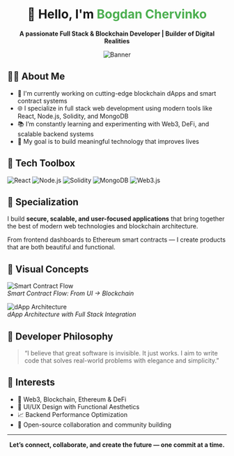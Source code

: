 <!-- Header -->
<h1 align="center">👋 Hello, I'm <span style="color:#4CAF50;">Bogdan Chervinko</span></h1>
<p align="center"><strong>A passionate Full Stack & Blockchain Developer | Builder of Digital Realities</strong></p>

<!-- Profile Banner -->
<p align="center">
  <img src="https://via.placeholder.com/900x200.png?text=Blockchain+%7C+Web3+%7C+Full+Stack+Developer" alt="Banner" />
</p>

<!-- About Me -->
<h2>🧑‍💻 About Me</h2>
<ul>
  <li>🔭 I'm currently working on cutting-edge blockchain dApps and smart contract systems</li>
  <li>🌐 I specialize in full stack web development using modern tools like React, Node.js, Solidity, and MongoDB</li>
  <li>📚 I’m constantly learning and experimenting with Web3, DeFi, and scalable backend systems</li>
  <li>🎯 My goal is to build meaningful technology that improves lives</li>
</ul>

<!-- Technologies -->
<h2>🧰 Tech Toolbox</h2>
<p>
  <img src="https://via.placeholder.com/150x100.png?text=React+JS" alt="React" />
  <img src="https://via.placeholder.com/150x100.png?text=Node+JS" alt="Node.js" />
  <img src="https://via.placeholder.com/150x100.png?text=Solidity" alt="Solidity" />
  <img src="https://via.placeholder.com/150x100.png?text=MongoDB" alt="MongoDB" />
  <img src="https://via.placeholder.com/150x100.png?text=Web3.js" alt="Web3.js" />
</p>

<!-- Specialization -->
<h2>🔗 Specialization</h2>
<p>I build <strong>secure, scalable, and user-focused applications</strong> that bring together the best of modern web technologies and blockchain architecture.</p>
<p>From frontend dashboards to Ethereum smart contracts — I create products that are both beautiful and functional.</p>

<!-- Visual Highlights -->
<h2>📸 Visual Concepts</h2>

<p>
  <img src="https://via.placeholder.com/800x400.png?text=Smart+Contract+Flow" alt="Smart Contract Flow" /><br />
  <em>Smart Contract Flow: From UI → Blockchain</em>
</p>

<p>
  <img src="https://via.placeholder.com/800x400.png?text=Decentralized+Application+Architecture" alt="dApp Architecture" /><br />
  <em>dApp Architecture with Full Stack Integration</em>
</p>

<!-- Personal Philosophy -->
<h2>🌱 Developer Philosophy</h2>
<blockquote>
  “I believe that great software is invisible. It just works.  
  I aim to write code that solves real-world problems with elegance and simplicity.”
</blockquote>

<!-- Interests -->
<h2>🧠 Interests</h2>
<ul>
  <li>🚀 Web3, Blockchain, Ethereum & DeFi</li>
  <li>🎨 UI/UX Design with Functional Aesthetics</li>
  <li>📈 Backend Performance Optimization</li>
  <li>🤝 Open-source collaboration and community building</li>
</ul>

<!-- Footer -->
<hr />
<p align="center"><strong>Let’s connect, collaborate, and create the future — one commit at a time.</strong></p>
